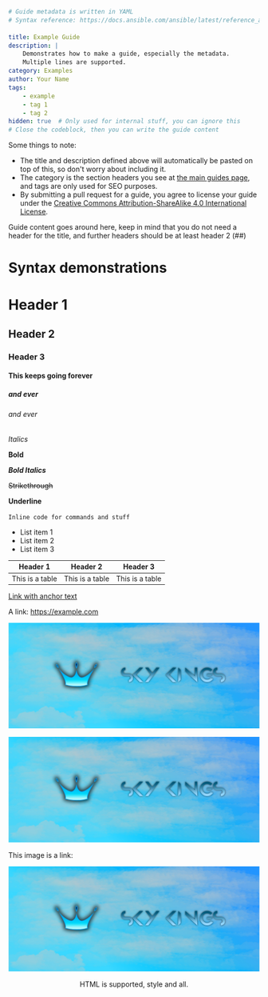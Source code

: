 ```yaml {metadata}
# Guide metadata is written in YAML
# Syntax reference: https://docs.ansible.com/ansible/latest/reference_appendices/YAMLSyntax.html

title: Example Guide
description: |
    Demonstrates how to make a guide, especially the metadata.
    Multiple lines are supported.
category: Examples
author: Your Name
tags:
    - example
    - tag 1
    - tag 2
hidden: true  # Only used for internal stuff, you can ignore this
# Close the codeblock, then you can write the guide content
```

Some things to note:

- The title and description defined above will automatically be pasted
  on top of this, so don't worry about including it.
- The category is the section headers you see at [the main guides page](https://skykings.net/guides),
  and tags are only used for SEO purposes.
- By submitting a pull request for a guide, you agree to license your
  guide under the
  [Creative Commons Attribution-ShareAlike 4.0 International License](
  https://creativecommons.org/licenses/by-sa/4.0/).

Guide content goes around here, keep in mind that you do not need a header for the title,
and further headers should be at least header 2 (##)

# Syntax demonstrations

# Header 1

## Header 2

### Header 3

#### This keeps going forever

##### and ever

###### and ever

*Italics*

**Bold**

***Bold Italics***

~~Strikethrough~~

__Underline__

`Inline code for commands and stuff`

- List item 1
- List item 2
- List item 3

<p></p>

| Header 1        | Header 2        | Header 3        |
|-----------------|-----------------|-----------------|
| This is a table | This is a table | This is a table |

[Link with anchor text](https://example.com)

A link: <https://example.com>

![Image with alt text](/images/skykings-banner.jpg)

![Image with alt text](/images/skykings-banner.jpg "Image with title")

This image is a link:

[![image](/images/skykings-banner.jpg)](https://example.com)

<p style="text-align: center">HTML is supported, style and all.</p>
